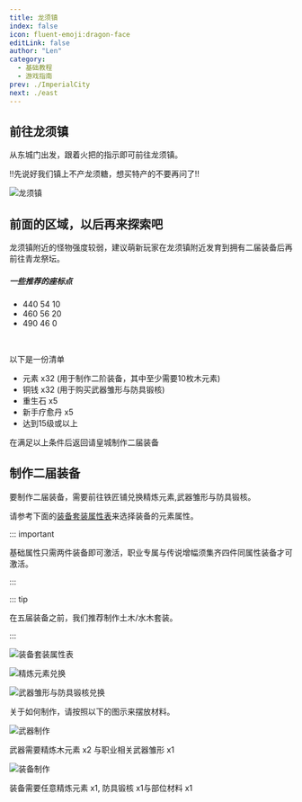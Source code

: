 ```yaml
---
title: 龙须镇
index: false
icon: fluent-emoji:dragon-face
editLink: false
author: "Len"
category:
  - 基础教程
  - 游戏指南
prev: ./ImperialCity
next: ./east
---
```


## 前往龙须镇

从东城门出发，跟着火把的指示即可前往龙须镇。

!!先说好我们镇上不产龙须糖，想买特产的不要再问了!!

![龙须镇](https://s21.ax1x.com/2024/12/24/pAjC16H.png)

## 前面的区域，以后再来探索吧

龙须镇附近的怪物强度较弱，建议萌新玩家在龙须镇附近发育到拥有二届装备后再前往青龙祭坛。

##### 一些推荐的座标点

- 440 54 10
- 460 56 20
- 490 46 0

‎

以下是一份清单

- 元素 x32 (用于制作二阶装备，其中至少需要10枚木元素)
- 铜钱 x32 (用于购买武器雏形与防具锻核)
- 重生石 x5
- 新手疗愈丹 x5
- 达到15级或以上

在满足以上条件后返回请皇城制作二届装备

## 制作二届装备

要制作二届装备，需要前往铁匠铺兑换精炼元素,武器雏形与防具锻核。

请参考下面的[装备套装属性表](/equipments/armor/armorskill)来选择装备的元素属性。

::: important 

基础属性只需两件装备即可激活，职业专属与传说增幅须集齐四件同属性装备才可激活。

 :::

::: tip

在五届装备之前，我们推荐制作土木/水木套装。

:::

![装备套装属性表](https://s21.ax1x.com/2024/12/27/pAvruzn.png)



![精炼元素兑换](https://s21.ax1x.com/2025/01/01/pAzxEuj.png)

![武器雏形与防具锻核兑换](https://s21.ax1x.com/2025/01/01/pAzxZbn.png)

关于如何制作，请按照以下的图示来摆放材料。

![武器制作](https://s21.ax1x.com/2025/01/01/pAzxBxe.png)

武器需要精炼木元素 x2 与职业相关武器雏形 x1

![装备制作](https://s21.ax1x.com/2025/01/01/pAzxrKH.png)

装备需要任意精炼元素 x1, 防具锻核 x1与部位材料 x1

